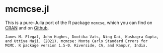 # mcmcse.jl

This is a pure-Julia port of the R package `mcmcse`, which you can find on [CRAN](https://cran.r-project.org/package=mcmcse) and on [Github](https://github.com/dvats/mcmcse).

```
James M. Flegal, John Hughes, Dootika Vats, Ning Dai, Kushagra Gupta,
and Uttiya Maji. (2021). mcmcse: Monte Carlo Standard Errors for
MCMC. R package version 1.5-0. Riverside, CA, and Kanpur, India.
```

